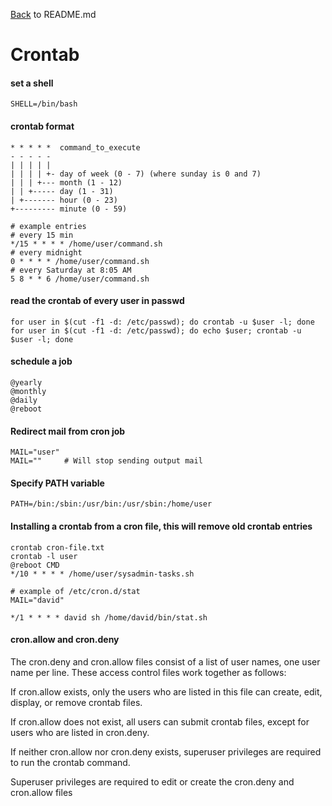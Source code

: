 [Back](README.md) to README.md

# Crontab

#### set a shell
```
SHELL=/bin/bash
```
#### crontab format
```
* * * * *  command_to_execute
- - - - -
| | | | |
| | | | +- day of week (0 - 7) (where sunday is 0 and 7)
| | | +--- month (1 - 12)
| | +----- day (1 - 31)
| +------- hour (0 - 23)
+--------- minute (0 - 59)

# example entries
# every 15 min
*/15 * * * * /home/user/command.sh
# every midnight
0 * * * * /home/user/command.sh
# every Saturday at 8:05 AM
5 8 * * 6 /home/user/command.sh
```

#### read the crontab of every user in passwd
```
for user in $(cut -f1 -d: /etc/passwd); do crontab -u $user -l; done
for user in $(cut -f1 -d: /etc/passwd); do echo $user; crontab -u $user -l; done
```

#### schedule a job 
```
@yearly
@monthly
@daily
@reboot
```

#### Redirect mail from cron job
```
MAIL="user"
MAIL=""		# Will stop sending output mail
```

#### Specify PATH variable
```
PATH=/bin:/sbin:/usr/bin:/usr/sbin:/home/user
```

#### Installing a crontab from a cron file, this will remove old crontab entries
```
crontab cron-file.txt
crontab -l user
@reboot CMD
*/10 * * * * /home/user/sysadmin-tasks.sh

# example of /etc/cron.d/stat
MAIL="david"

*/1 * * * * david sh /home/david/bin/stat.sh
```

#### cron.allow and cron.deny
The cron.deny and cron.allow files consist of a list of user names, one user name per line.
These access control files work together as follows:

If cron.allow exists, only the users who are listed in this file can create, edit, display, or remove crontab files.

If cron.allow does not exist, all users can submit crontab files, except for users who are listed in cron.deny.

If neither cron.allow nor cron.deny exists, superuser privileges are required to run the crontab command.

Superuser privileges are required to edit or create the cron.deny and cron.allow files
